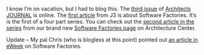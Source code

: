 I know I’m on vacation, but I had to blog this. The [third
issue](http://msdn.microsoft.com/architecture/journal/default.aspx?pull=/library/en-us/dnmaj/html/aj3intro.asp)
of [Architects
JOURNAL](http://msdn.microsoft.com/architecture/journal/default.aspx) is
online. The [first
article](http://msdn.microsoft.com/architecture/overview/softwarefactories/default.aspx?pull=/library/en-us/dnmaj/html/aj3softfac.asp)
from J3 is about Software Factories. It’s is the first of a four part
series. You can check out the [second article in the
series](http://msdn.microsoft.com/architecture/overview/softwarefactories/default.aspx?pull=/library/en-us/dnbda/html/softwarefactwo.asp)
from our brand new [Software Factories
page](http://msdn.microsoft.com/architecture/overview/softwarefactories/)
on Architecture Center.

Update – My pal Chris (who is blogless at this point) pointed out [an
article in eWeek](http://www.eweek.com/article2/0,1759,1633430,00.asp)
on Software Factories.
